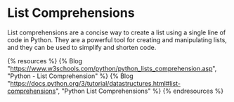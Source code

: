 # List Comprehensions

List comprehensions are a concise way to create a list using a single line of code in Python. They are a powerful tool for creating and manipulating lists, and they can be used to simplify and shorten code.

{% resources %}
  {% Blog "https://www.w3schools.com/python/python_lists_comprehension.asp", "Python - List Comprehension" %}
  {% Blog "https://docs.python.org/3/tutorial/datastructures.html#list-comprehensions", "Python List Comprehensions" %}
{% endresources %}
